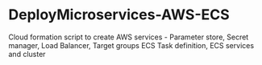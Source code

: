# DeployMicroservices-AWS-ECS
Cloud formation script to create AWS services - Parameter store, Secret manager, Load Balancer, Target groups ECS Task definition, ECS services and cluster
